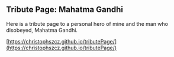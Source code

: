 ## Tribute Page: Mahatma Gandhi
Here is a tribute page to a personal hero of mine and the man who disobeyed, Mahatma Gandhi.<br />

[https://christophszcz.github.io/tributePage/](https://christophszcz.github.io/tributePage/)
